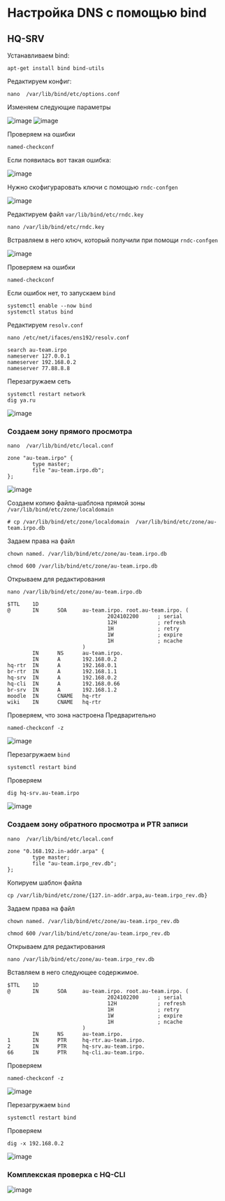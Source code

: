 # Настройка DNS с помощью bind

## HQ-SRV

Устанавливаем bind:

```
apt-get install bind bind-utils
```

Редактируем конфиг:

```
nano  /var/lib/bind/etc/options.conf
```

Изменяем следующие параметры

![image](https://github.com/user-attachments/assets/8a78926c-b7de-4a61-8f44-593b42341ad4)
![image](https://github.com/user-attachments/assets/ebf23788-f13b-4f3a-a15c-c588d0c94bb8)

Проверяем на ошибки

```
named-checkconf
```

Если появилась вот такая ошибка:

![image](https://github.com/user-attachments/assets/36a79d9e-7a2f-4c9d-88c7-8734587e2a40)
 
Нужно скофигураровать ключи с помощью `rndc-confgen`

![image](https://github.com/user-attachments/assets/7147ebc4-6639-4b67-8947-60acc885f618)


Редактируем файл `var/lib/bind/etc/rndc.key `
```
nano /var/lib/bind/etc/rndc.key 
```

Встравляем в него ключ, который получили при помощи `rndc-confgen`

![image](https://github.com/user-attachments/assets/02c7a31d-44d3-49f7-92f2-43427a1cafe6)

Проверяем на ошибки

```
named-checkconf
```

Если ошибок нет, то запускаем `bind`

```
systemctl enable --now bind
systemctl status bind
```


Редактируем `resolv.conf`

```
nano /etc/net/ifaces/ens192/resolv.conf 
```

```
search au-team.irpo
nameserver 127.0.0.1
nameserver 192.168.0.2
nameserver 77.88.8.8
```

Перезагружаем сеть

```
systemctl restart network
dig ya.ru
```

![image](https://github.com/user-attachments/assets/43bdd4a0-2473-4419-8e14-246ca81a5a11)

### Создаем зону прямого просмотра

```
nano  /var/lib/bind/etc/local.conf

zone "au-team.irpo" {
        type master;
        file "au-team.irpo.db";
};
```

![image](https://github.com/user-attachments/assets/225eb54f-5674-4757-81c2-6faf1901433d)


Создаем копию файла-шаблона прямой зоны `/var/lib/bind/etc/zone/localdomain`

```
# cp /var/lib/bind/etc/zone/localdomain  /var/lib/bind/etc/zone/au-team.irpo.db
```

Задаем права на файл
```
chown named. /var/lib/bind/etc/zone/au-team.irpo.db

chmod 600 /var/lib/bind/etc/zone/au-team.irpo.db
```

Открываем для редактирования

```
nano /var/lib/bind/etc/zone/au-team.irpo.db
```

```
$TTL    1D
@       IN      SOA     au-team.irpo. root.au-team.irpo. (
                                2024102200      ; serial
                                12H             ; refresh
                                1H              ; retry
                                1W              ; expire
                                1H              ; ncache
                        )
        IN      NS      au-team.irpo.
        IN      A       192.168.0.2
hq-rtr  IN      A       192.168.0.1
br-rtr  IN      A       192.168.1.1
hq-srv  IN      A       192.168.0.2
hq-cli  IN      A       192.168.0.66
br-srv  IN      A       192.168.1.2
moodle  IN      CNAME   hq-rtr
wiki    IN      CNAME   hq-rtr
```

Проверяем, что зона настроена Предварительно

```
named-checkconf -z
```

![image](https://github.com/user-attachments/assets/dc7ae525-b388-4996-aded-bf9e398eb85b)

Перезагружаем `bind`

```
systemctl restart bind
```

Проверяем

```
dig hq-srv.au-team.irpo
```

![image](https://github.com/user-attachments/assets/ae64ef3e-cceb-4b4f-8706-e849cebb4d4c)


### Создаем зону обратного просмотра и PTR записи

```
nano  /var/lib/bind/etc/local.conf
```

```
zone "0.168.192.in-addr.arpa" {
        type master;
        file "au-team.irpo_rev.db";
};
```

Копируем шаблон файла

```
cp /var/lib/bind/etc/zone/{127.in-addr.arpa,au-team.irpo_rev.db}
```

Задаем права на файл
```
chown named. /var/lib/bind/etc/zone/au-team.irpo_rev.db

chmod 600 /var/lib/bind/etc/zone/au-team.irpo_rev.db
```

Открываем для редактирования

```
nano /var/lib/bind/etc/zone/au-team.irpo_rev.db
```

Вставляем в него следующее содержимое.

```
$TTL    1D
@       IN      SOA     au-team.irpo. root.au-team.irpo. (
                                2024102200      ; serial
                                12H             ; refresh
                                1H              ; retry
                                1W              ; expire
                                1H              ; ncache
                        )
        IN      NS      au-team.irpo.
1       IN      PTR     hq-rtr.au-team.irpo.
2       IN      PTR     hq-srv.au-team.irpo.
66      IN      PTR     hq-cli.au-team.irpo.
```

Проверяем

```
named-checkconf -z
```

![image](https://github.com/user-attachments/assets/f90d0e2e-3652-4d83-912d-e6e222a1e6bb)


Перезагружаем `bind`

```
systemctl restart bind
```

Проверяем

```
dig -x 192.168.0.2
```

![image](https://github.com/user-attachments/assets/60291e24-f8c2-4113-9162-a5168ec9dc6a)


### Комплекская проверка с HQ-CLI

![image](https://github.com/user-attachments/assets/4ed43108-dbc8-484e-8dc3-85eb39280113)

